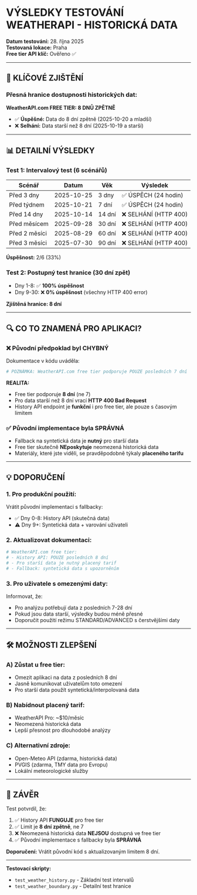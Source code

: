 # VÝSLEDKY TESTOVÁNÍ WEATHERAPI - HISTORICKÁ DATA

**Datum testování:** 28. října 2025  
**Testovaná lokace:** Praha  
**Free tier API klíč:** Ověřeno ✅

---

## 🎯 KLÍČOVÉ ZJIŠTĚNÍ

### Přesná hranice dostupnosti historických dat:

**WeatherAPI.com FREE TIER: 8 DNŮ ZPĚTNĚ**

- ✅ **Úspěšné:** Data do 8 dní zpětně (2025-10-20 a mladší)
- ❌ **Selhání:** Data starší než 8 dní (2025-10-19 a starší)

---

## 📊 DETAILNÍ VÝSLEDKY

### Test 1: Intervalový test (6 scénářů)
| Scénář | Datum | Věk | Výsledek |
|--------|-------|-----|----------|
| Před 3 dny | 2025-10-25 | 3 dny | ✅ ÚSPĚCH (24 hodin) |
| Před týdnem | 2025-10-21 | 7 dní | ✅ ÚSPĚCH (24 hodin) |
| Před 14 dny | 2025-10-14 | 14 dní | ❌ SELHÁNÍ (HTTP 400) |
| Před měsícem | 2025-09-28 | 30 dní | ❌ SELHÁNÍ (HTTP 400) |
| Před 2 měsíci | 2025-08-29 | 60 dní | ❌ SELHÁNÍ (HTTP 400) |
| Před 3 měsíci | 2025-07-30 | 90 dní | ❌ SELHÁNÍ (HTTP 400) |

**Úspěšnost:** 2/6 (33%)

### Test 2: Postupný test hranice (30 dní zpět)
- Dny 1-8: ✅ **100% úspěšnost**
- Dny 9-30: ❌ **0% úspěšnost** (všechny HTTP 400 error)

**Zjištěná hranice: 8 dní**

---

## 🔍 CO TO ZNAMENÁ PRO APLIKACI?

### ❌ Původní předpoklad byl CHYBNÝ

Dokumentace v kódu uváděla:
```python
# POZNÁMKA: WeatherAPI.com free tier podporuje POUZE posledních 7 dní
```

**REALITA:**
- Free tier podporuje **8 dní** (ne 7)
- Pro data starší než 8 dní vrací **HTTP 400 Bad Request**
- History API endpoint je **funkční** i pro free tier, ale pouze s časovým limitem

### ✅ Původní implementace byla SPRÁVNÁ

- Fallback na syntetická data je **nutný** pro starší data
- Free tier skutečně **NEposkytuje** neomezená historická data
- Materiály, které jste viděli, se pravděpodobně týkaly **placeného tarifu**

---

## 💡 DOPORUČENÍ

### 1. Pro produkční použití:

Vrátit původní implementaci s fallbacky:
- ✅ Dny 0-8: History API (skutečná data)
- ⚠️ Dny 9+: Syntetická data + varování uživateli

### 2. Aktualizovat dokumentaci:

```python
# WeatherAPI.com free tier:
# - History API: POUZE posledních 8 dní
# - Pro starší data je nutný placený tarif
# - Fallback: syntetická data s upozorněním
```

### 3. Pro uživatele s omezenými daty:

Informovat, že:
- Pro analýzu potřebují data z posledních 7-28 dní
- Pokud jsou data starší, výsledky budou méně přesné
- Doporučit použití režimu STANDARD/ADVANCED s čerstvějšími daty

---

## 🛠️ MOŽNOSTI ZLEPŠENÍ

### A) Zůstat u free tier:
- Omezit aplikaci na data z posledních 8 dní
- Jasně komunikovat uživatelům toto omezení
- Pro starší data použít syntetická/interpolovaná data

### B) Nabídnout placený tarif:
- WeatherAPI Pro: ~$10/měsíc
- Neomezená historická data
- Lepší přesnost pro dlouhodobé analýzy

### C) Alternativní zdroje:
- Open-Meteo API (zdarma, historická data)
- PVGIS (zdarma, TMY data pro Evropu)
- Lokální meteorologické služby

---

## 📝 ZÁVĚR

Test potvrdil, že:
1. ✅ History API **FUNGUJE** pro free tier
2. ✅ Limit je **8 dní zpětně**, ne 7
3. ❌ Neomezená historická data **NEJSOU** dostupná ve free tier
4. ✅ Původní implementace s fallbacky byla **SPRÁVNÁ**

**Doporučení:** Vrátit původní kód s aktualizovaným limitem 8 dní.

---

**Testovací skripty:**
- `test_weather_history.py` - Základní test intervalů
- `test_weather_boundary.py` - Detailní test hranice

